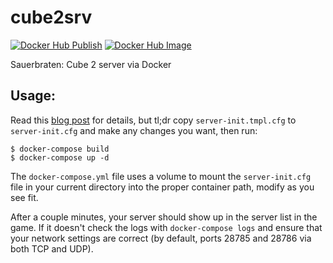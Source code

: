 # cube2srv

[![Docker Hub Publish](https://github.com/captainGeech42/cube2srv/workflows/Docker%20Hub%20Publish/badge.svg)](https://github.com/captainGeech42/cube2srv/actions?query=workflow%3A%22Docker+Hub+Publish%22) [![Docker Hub Image](https://img.shields.io/docker/v/captaingeech/cube2srv?color=blue)](https://hub.docker.com/repository/docker/captaingeech/cube2srv/general)

Sauerbraten: Cube 2 server via Docker

## Usage:

Read this [blog post](https://zanderwork.com/blog/hosting-a-sauerbraten-server/) for details, but tl;dr copy `server-init.tmpl.cfg` to `server-init.cfg` and make any changes you want, then run:

```
$ docker-compose build
$ docker-compose up -d
```

The `docker-compose.yml` file uses a volume to mount the `server-init.cfg` file in your current directory into the proper container path, modify as you see fit.

After a couple minutes, your server should show up in the server list in the game. If it doesn't check the logs with `docker-compose logs` and ensure that your network settings are correct (by default, ports 28785 and 28786 via both TCP and UDP).